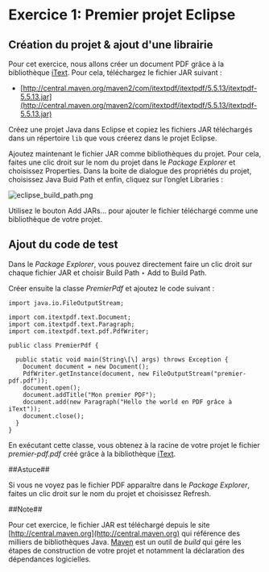 # Exercice 1: Premier projet Eclipse

## Création du projet & ajout d'une librairie
Pour cet exercice, nous allons créer un document PDF grâce à la bibliothèque [iText](https://itextpdf.com/en). Pour cela, téléchargez le fichier JAR suivant :

* [http://central.maven.org/maven2/com/itextpdf/itextpdf/5.5.13/itextpdf-5.5.13.jar](http://central.maven.org/maven2/com/itextpdf/itextpdf/5.5.13/itextpdf-5.5.13.jar)
    

Créez une projet Java dans Eclipse et copiez les fichiers JAR téléchargés dans un répertoire `lib` que vous créerez dans le projet Eclipse.

Ajoutez maintenant le fichier JAR comme bibliothèques du projet. Pour cela, faites une clic droit sur le nom du projet dans le _Package Explorer_  et choisissez Properties. 
Dans la boite de dialogue des propriétés du projet, choisissez Java Buid Path et enfin, cliquez sur l’onglet Libraries :

![eclipse_build_path.png](https://lixtec.fr/wp-content/uploads/2022/09/form10_eclipse_build_path.png)

Utilisez le bouton Add JARs… pour ajouter le fichier téléchargé comme une bibliothèque de votre projet.

## Ajout du code de test

Dans le _Package Explorer_, vous pouvez directement faire un clic droit sur chaque fichier JAR et choisir Build Path ‣ Add to Build Path.

Créer ensuite la classe _PremierPdf_ et ajoutez le code suivant :

    import java.io.FileOutputStream;
    
    import com.itextpdf.text.Document;
    import com.itextpdf.text.Paragraph;
    import com.itextpdf.text.pdf.PdfWriter;
    
    public class PremierPdf {
    
      public static void main(String\[\] args) throws Exception {
        Document document = new Document();
        PdfWriter.getInstance(document, new FileOutputStream("premier-pdf.pdf"));
        document.open();
        document.addTitle("Mon premier PDF");
        document.add(new Paragraph("Hello the world en PDF grâce à iText"));
        document.close();
      }
    }

En exécutant cette classe, vous obtenez à la racine de votre projet le fichier _premier-pdf.pdf_ créé grâce à la bibliothèque [iText](https://itextpdf.com/en).


##Astuce##

Si vous ne voyez pas le fichier PDF apparaître dans le _Package Explorer_, faites un clic droit sur le nom du projet et choisissez Refresh.


##Note##

Pour cet exercice, le fichier JAR est téléchargé depuis le site [http://central.maven.org](http://central.maven.org) qui référence des milliers de bibliothèques Java. [Maven](http://maven.apache.org) est un outil de _build_ qui gére les étapes de construction de votre projet et notamment la déclaration des dépendances logicielles.